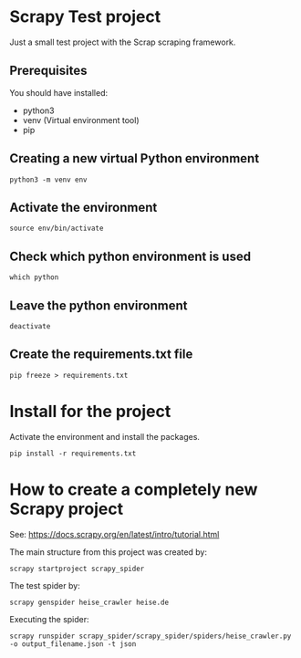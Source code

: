 # Scrapy Test project

Just a small test project with the  Scrap scraping framework.

## Prerequisites

You should have installed:

- python3
- venv (Virtual environment tool)
- pip

## Creating a new virtual Python environment

```shell
python3 -m venv env
```

## Activate the environment

```shell
source env/bin/activate
```

## Check which python environment is used

```shell
which python
```

## Leave the python environment

```shell
deactivate
```

## Create the requirements.txt file

```shell script
pip freeze > requirements.txt
``` 

# Install for the project

Activate the environment and install the packages.
```shell script
pip install -r requirements.txt
```

# How to create a completely new Scrapy project

See: https://docs.scrapy.org/en/latest/intro/tutorial.html


The main structure from this project was created by:
```shell script
scrapy startproject scrapy_spider
```

The test spider by:
```shell script
scrapy genspider heise_crawler heise.de
```

Executing the spider:
```shell script
scrapy runspider scrapy_spider/scrapy_spider/spiders/heise_crawler.py  -o output_filename.json -t json
```